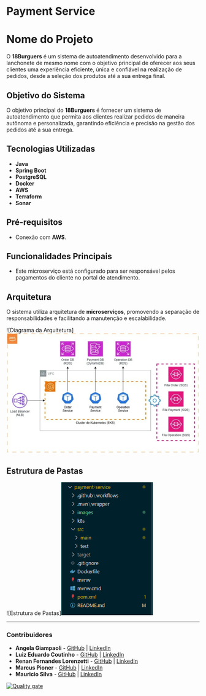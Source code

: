 # Payment Service

# Nome do Projeto

O **18Burguers** é um sistema de autoatendimento desenvolvido para a lanchonete de mesmo nome com o objetivo principal de oferecer aos seus clientes uma experiência eficiente, única e confiável na realização de pedidos, desde a seleção dos produtos até a sua entrega final.

## Objetivo do Sistema

O objetivo principal do **18Burguers** é fornecer um sistema de autoatendimento que permita aos clientes realizar pedidos de maneira autônoma e personalizada, garantindo eficiência e precisão na gestão dos pedidos até a sua entrega.

## Tecnologias Utilizadas

- **Java**
- **Spring Boot**
- **PostgreSQL**
- **Docker**
- **AWS**
- **Terraform**
- **Sonar**

## Pré-requisitos

- Conexão com **AWS**.

## Funcionalidades Principais 

- Este microserviço está configurado para ser responsável pelos pagamentos do cliente no portal de atendimento.
    

## Arquitetura

O sistema utiliza arquitetura de **microserviços**, promovendo a separação de responsabilidades e facilitando a manutenção e escalabilidade.

![Diagrama da Arquitetura]<img src="./images/arquitetura.png">

## Estrutura de Pastas

![Estrutura de Pastas]<img src="./images/estruturaPastas.png">

---

### Contribuidores

- **Angela Giampaoli** - [GitHub](https://github.com/angelazgiampaoli) | [LinkedIn](https://www.linkedin.com/in/angelazoldangiampaoli/)
- **Luiz Eduardo Coutinho** - [GitHub](https://github.com/luiizmurdoki) | [LinkedIn](https://www.linkedin.com/in/luiz-coutinho-a87a45153/)
- **Renan Fernandes Lorenzetti** - [GitHub](#) | [LinkedIn](#)
- **Marcus Pioner** - [GitHub](https://github.com/marcuspionerfiap) | [LinkedIn](https://www.linkedin.com/in/marcus-pioner-923237113/)
- **Mauricio Silva** - [GitHub](https://github.com/mauriciolimas) | [LinkedIn](https://www.linkedin.com/in/mauricio-lima-silva-546041141/)



[![Quality gate](https://sonarcloud.io/api/project_badges/quality_gate?project=Tech-Challenge-18-Burguers_payment-service)](https://sonarcloud.io/summary/new_code?id=Tech-Challenge-18-Burguers_payment-service)
